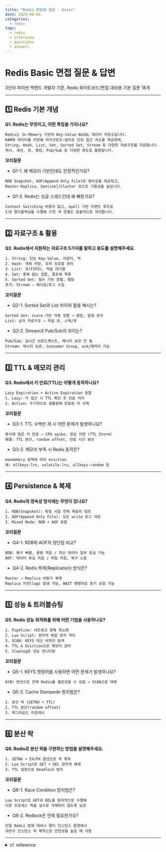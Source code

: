 ```yaml
---
title: "Redis 면접용 질문 - basic"
date: 2025-08-04
categories:
  - redis
tags:
  - redis
  - interview
  - questions
  - answers
---
```


# Redis Basic 면접 질문 & 답변

3년차 파이썬 백엔드 개발자 기준, Redis 화이트보드/면접 대비용 기본 질문 18개

---

## 1️⃣ Redis 기본 개념

**Q1. Redis는 무엇이고, 어떤 특징을 가지나요?**

```text
Redis는 In-Memory 기반의 Key-Value NoSQL 데이터 저장소입니다.
RAM에 데이터를 저장해 마이크로초~밀리초 단위 접근 속도를 제공하며,
String, Hash, List, Set, Sorted Set, Stream 등 다양한 자료구조를 지원합니다.
캐시, 세션, 큐, 랭킹, Pub/Sub 등 다양한 용도로 활용됩니다.
```

**꼬리질문**

* Q1-1. 왜 메모리 기반인데도 안정적인가요?

```text
RDB Snapshot, AOF(Append Only File)로 영속성을 제공하고,
Master-Replica, Sentinel/Cluster 모드로 가용성을 높입니다.
```

* Q1-2. Redis는 싱글 스레드인데 왜 빠른가요?

```text
Context Switching 비용이 없고, epoll 기반 이벤트 루프로
I/O 멀티플렉싱을 수행해 수천 개 연결도 효율적으로 처리합니다.
```

---

## 2️⃣ 자료구조 & 활용

**Q2. Redis에서 지원하는 자료구조 5가지를 말하고 용도를 설명해주세요.**

```text
1. String: 단순 Key-Value, 카운터, 락
2. Hash: 객체 저장, 유저 프로필 관리
3. List: 큐(FIFO), 작업 대기열
4. Set: 중복 없는 집합, 팔로워 목록
5. Sorted Set: 점수 기반 정렬, 랭킹
추가: Stream – 메시징/로그 수집
```

**꼬리질문**

* Q2-1. Sorted Set과 List 차이와 활용 예시는?

```text
Sorted Set: score 기반 자동 정렬 → 랭킹, 일정 관리
List: 순차 자료구조 → 작업 큐, 스택/큐
```

* Q2-2. Stream과 Pub/Sub의 차이는?

```text
Pub/Sub: 실시간 브로드캐스트, 메시지 보관 안 됨
Stream: 메시지 보존, Consumer Group, ack/재처리 가능
```

---

## 3️⃣ TTL & 메모리 관리

**Q3. Redis에서 키 만료(TTL)는 어떻게 동작하나요?**

```text
Lazy Expiration + Active Expiration 혼합
1. Lazy: 키 접근 시 TTL 확인 후 만료 처리
2. Active: 주기적으로 샘플링해 만료된 키 삭제
```

**꼬리질문**

* Q3-1. TTL 수백만 개 시 어떤 문제가 발생하나요?

```text
동시에 많은 키 만료 → CPU spike, 응답 지연 (TTL Storm)
해결: TTL 분산, random offset, 만료 시간 분산
```

* Q3-2. 메모리 부족 시 Redis 동작은?

```text
maxmemory 정책에 따라 eviction
예: allkeys-lru, volatile-lru, allkeys-random 등
```

---

## 4️⃣ Persistence & 복제

**Q4. Redis의 영속성 방식에는 무엇이 있나요?**

```text
1. RDB(Snapshot): 특정 시점 전체 메모리 덤프
2. AOF(Append Only File): 모든 write 로그 저장
3. Mixed Mode: RDB + AOF 혼합
```

**꼬리질문**

* Q4-1. RDB와 AOF의 장단점 비교?

```text
RDB: 복구 빠름, 용량 적음 / 최신 데이터 일부 유실 가능
AOF: 데이터 유실 적음 / 파일 커짐, 복구 느림
```

* Q4-2. Redis 복제(Replication) 방식은?

```text
Master → Replica 비동기 복제
Replica 지연(lag) 발생 가능, WAIT 명령어로 동기 보장 가능
```

---

## 5️⃣ 성능 & 트러블슈팅

**Q5. Redis 성능 최적화를 위해 어떤 기법을 사용하나요?**

```text
1. Pipeline: 네트워크 왕복 최소화
2. Lua Script: 원자적 복잡 로직 처리
3. SCAN: KEYS 대신 비차단 탐색
4. TTL & Eviction으로 메모리 관리
5. Slowlog로 성능 모니터링
```

**꼬리질문**

* Q5-1. KEYS 명령어를 사용하면 어떤 문제가 발생하나요?

```text
O(N) 연산으로 전체 Redis를 블로킹할 수 있음 → SCAN으로 대체
```

* Q5-2. Cache Stampede 방지법은?

```text
1. 분산 락 (SETNX + TTL)
2. TTL 분산(random offset)
3. 백그라운드 리프레시
```

---

## 6️⃣ 분산 락

**Q6. Redis로 분산 락을 구현하는 방법을 설명해주세요.**

```text
1. SETNX + EX/PX 옵션으로 락 획득
2. Lua Script로 GET + DEL 원자적 해제
3. TTL 설정으로 Deadlock 방지
```

**꼬리질문**

* Q6-1. Race Condition 방지법은?

```text
Lua Script로 GET과 DEL을 원자적으로 수행해
다른 프로세스 락을 실수로 삭제하지 않도록 보장
```

* Q6-2. Redlock은 언제 필요한가요?

```text
단일 Redis 장애 대비나 멀티 인스턴스 환경에서
과반수 인스턴스 락 획득으로 안전성을 높일 때 사용
```


--- 
<details>
<summary>cf. reference</summary>

- https://jaehyuuk.tistory.com/216
- https://sunro1994.tistory.com/333#Redis%EB%A5%BC%20%ED%99%9C%EC%9A%A9%ED%95%98%EC%97%AC%20%EC%84%B8%EC%85%98%20%EC%A0%80%EC%9E%A5%EC%86%8C%EB%A1%9C%20%EC%82%AC%EC%9A%A9%ED%95%A0%20%EA%B2%BD%EC%9A%B0%EC%9D%98%20%EC%9E%A5%EC%A0%90%EA%B3%BC%20%EB%8B%A8%EC%A0%90%EC%9D%80%20%EB%AC%B4%EC%97%87%EC%9D%B8%EA%B0%80%EC%9A%94%3F-1-33

- [NHN FORWARD 2021](https://www.youtube.com/watch?v=92NizoBL4uA)
</details>